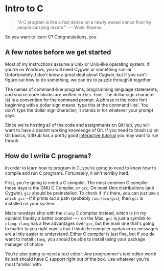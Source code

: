 Intro to C
==========

> "A C program is like a fast dance on a newly waxed dance floor by people carrying razors."
> --- Waldi Ravens.

So you want to learn C? Congratulations, you 

A few notes before we get started
---------------------------------

Most of my instructions assume a Unix or Unix-like operating system. If you're on Windows, you will need Cygwin or something similar. Unfortunately, I don't know a great deal about Cygwin, but if you can't figure out how to do something, we can try to puzzle through it together.

The names of command-line programs, programming language statements, and source code blocks are written in `this font`. The dollar sign character (`$`) is a convention for the command prompt. A phrase in the code font beginning with a dollar sign means 'type this at the command line'. You don't type the dollar sign character; it stands in for whatever your prompt says.

Since we're hosting all of the code and assignments on GitHub, you will want to have a decent working knowledge of Git. If you need to brush up on Git basics, GitHub has a pretty good [interactive tutorial](https://try.github.io/levels/1/challenges/1) you may want to run throuh.

How do I write C programs?
--------------------------

In order to learn how to program in C, you're going to need to know how to compile and run C programs. Fortunately, it isn't terribly hard. 

First, you're going to need a C compiler. The most common C compiler these days is the GNU C Compiler, or `gcc`. On most Unix distributions (and Cygwin), `gcc` should be preinstalled. To check if it's there, you can just use `$ which gcc` - if it prints out a path (probably `/usr/bin/gcc`), then `gcc` is installed on your system. 

Macs nowdays ship with the `clang` C compiler instead, which is (in my opinion) frankly a better compiler –-- on the Mac, `gcc` is just a symlink to `clang`. `clang` has a few advantages over `gcc`, but the main one that's going to matter to you right now is that I think the compiler syntax error messages are a little easier to understand. Either C compiler is just fine, but if you do want to install `clang`, you should be able to install using your package manager of choice.

You're also going to need a text editor. Any programmer's text editor worth its salt should have C support right out of the box. Use whatever you're most familiar with.
